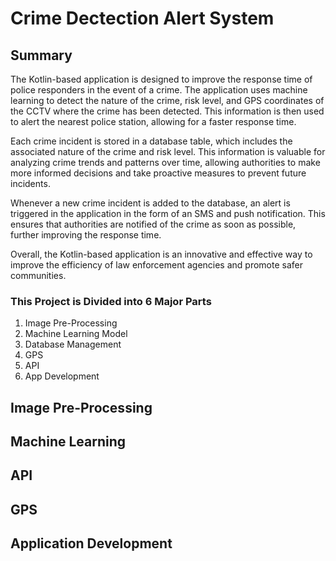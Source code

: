
# Crime Dectection Alert System

## Summary 

The Kotlin-based application is designed to improve the response time of police responders in the event of a crime. The application uses machine learning to detect the nature of the crime, risk level, and GPS coordinates of the CCTV where the crime has been detected. This information is then used to alert the nearest police station, allowing for a faster response time.

Each crime incident is stored in a database table, which includes the associated nature of the crime and risk level. This information is valuable for analyzing crime trends and patterns over time, allowing authorities to make more informed decisions and take proactive measures to prevent future incidents.

Whenever a new crime incident is added to the database, an alert is triggered in the application in the form of an SMS and push notification. This ensures that authorities are notified of the crime as soon as possible, further improving the response time.

Overall, the Kotlin-based application is an innovative and effective way to improve the efficiency of law enforcement agencies and promote safer communities.


### This Project is Divided into 6 Major Parts
1. Image Pre-Processing
2. Machine Learning Model
3. Database Management
4. GPS
5. API
6. App Development

## Image Pre-Processing

## Machine Learning 

## API

## GPS

## Application Development
